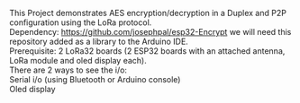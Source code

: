 This Project demonstrates AES encryption/decryption in a Duplex and P2P configuration using the LoRa protocol.\
Dependency: https://github.com/josephpal/esp32-Encrypt we will need this repository added as a library to the Arduino IDE.\
Prerequisite: 2 LoRa32 boards (2 ESP32 boards with an attached antenna, LoRa module and oled display each).\
There are 2 ways to see the i/o:\
Serial i/o (using Bluetooth or Arduino console)\
Oled display
